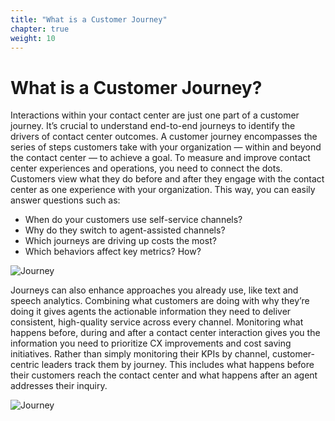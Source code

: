 ```yaml
---
title: "What is a Customer Journey"
chapter: true
weight: 10
---
```


# What is a Customer Journey?


Interactions within your contact center are just one part of a customer journey. It’s crucial to understand end-to-end journeys to identify the drivers of contact center outcomes. A customer journey encompasses the series of steps customers take with your organization — within and beyond the contact center — to achieve a goal. To measure and improve contact center experiences and operations, you need to connect the dots. Customers view what they do before and after they engage with the contact center as one experience with your organization. This way, you can easily answer questions such as:

- When do your customers use self-service channels? 
- Why do they switch to agent-assisted channels?
- Which journeys are driving up costs the most?
- Which behaviors affect key metrics? How? 


![Journey](/images/Journey1.png)

Journeys can also enhance approaches you already use, like text and speech analytics. Combining what customers are doing with why they’re doing it gives agents the actionable information they need to deliver consistent, high-quality service across every channel. Monitoring what happens before, during and after a contact center interaction gives you the information you need to prioritize CX improvements and cost saving initiatives. Rather than simply monitoring their KPIs by channel, customer-centric leaders track them by journey. This includes what happens before their customers reach the contact center and what happens after an agent addresses their inquiry.

![Journey](/images/Journey2.png)